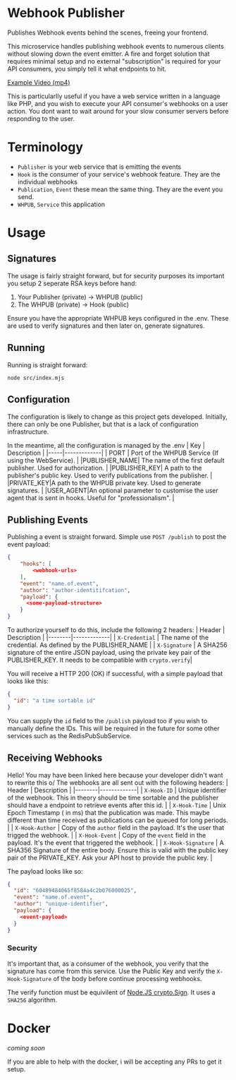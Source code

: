 # Webhook Publisher
Publishes Webhook events behind the scenes, freeing your frontend.

This microservice handles publishing webhook events to numerous clients without slowing down the event emitter. A fire and forget solution that requires minimal setup and no external "subscription" is required for your API consumers, you simply tell it what endpoints to hit.

[Example Video (mp4)](https://i.lu.je/2021/IOxRsiMx01.mp4)

This is particularlly useful if you have a web service written in a language like PHP, and you wish to execute your API consumer's webhooks on a user action. You dont want to wait around for your slow consumer servers before responding to the user. 

# Terminology

* `Publisher` is your web service that is emitting the events
* `Hook` is the consumer of your service's webhook feature. They are the individual webhooks
* `Publication`, `Event` these mean the same thing. They are the event you send.
* `WHPUB`, `Service` this application

# Usage

## Signatures
The usage is fairly straight forward, but for security purposes its important you setup 2 seperate RSA keys before hand:

1. Your Publisher (private) -> WHPUB (public) 
2. The WHPUB (private) -> Hook (public)

Ensure you have the appropriate WHPUB keys configured in the .env. These are used to verify signatures and then later on, generate signatures.

## Running

Running is straight forward:

`node src/index.mjs`

## Configuration

The configuration is likely to change as this project gets developed. Initially, there can only be one Publisher, but that is a lack of configuration infrastructure.

In the meantime, all the configuration is managed by the .env
| Key | Description |
|-----|-------------|
| PORT | Port of the WHPUB Service (If using the WebService). | 
|PUBLISHER_NAME| The name of the first default publisher. Used for authorization. |
|PUBLISHER_KEY| A path to the publisher's public key. Used to verify publications from the publisher. |
|PRIVATE_KEY|A path to the WHPUB private key. Used to generate signatures. |
|USER_AGENT|An optional parameter to customise the user agent that is sent in hooks. Useful for "professionalism". |

## Publishing Events

Publishing a event is straight forward. Simple use `POST /publish` to post the event payload:
```json
{
    "hooks": [
        <webhook-urls>
    ],
    "event": "name.of.event",
    "author": "author-identitifcation",
    "payload": {
      <some-payload-structure>
    }
}
```

To authorize yourself to do this, include the following 2 headers:
| Header | Description |
|--------|-------------|
| `X-Credential` | The name of the credential. As defined by the PUBLISHER_NAME |
| `X-Signature` | A SHA256 signature of the entire JSON payload, using the private key pair of the PUBLISHER_KEY. It needs to be compatible with `crypto.verify`|

You will receive a HTTP 200 (OK) if successful, with a simple payload that looks like this:
```json
{
  "id": "a time sortable id"
}
```

You can supply the `id` field to the `/publish` payload too if you wish to manually define the IDs. This will be required in the future for some other services such as the RedisPubSubService.

## Receiving Webhooks

Hello! You may have been linked here because your developer didn't want to rewrite this o/
The webhooks are all sent out with the following headers:
| Header | Description |
|--------|-------------|
| `X-Hook-ID` | Unique identifier of the webhook. This in theory should be time sortable and the publisher should have a endpoint to retrieve events after this id. |
| `X-Hook-Time` | Unix Epoch Timestamp ( in ms) that the publication was made. This maybe different than time received as publications can be queued for long periods. |
| `X-Hook-Author` | Copy of the `author` field in the payload. It's the user that trigged the webhook. |
| `X-Hook-Event` | Copy of the `event` field in the payload. It's the event that triggered the webhook. |
| `X-Hook-Signature` | A SHA356 Signature of the entire body. Ensure this is valid with the public key pair of the PRIVATE_KEY. Ask your API host to provide the public key. |

The payload looks like so:
```json
{
  "id": "60489484065f8584a4c2b076000025",
  "event": "name.of.event",
  "author": "unique-identifier",
  "payload": {
    <event-payload>
  }
}
```

### Security
It's important that, as a consumer of the webhook, you verify that the signature has come from this service. Use the Public Key and verify the `X-Hook-Signature` of the body before continue processing webhooks.

The verify function must be equivilent of [Node.JS crypto.Sign](https://nodejs.org/api/crypto.html#crypto_class_sign). It uses a `SHA256` algorithm. 

# Docker
_coming soon_

If you are able to help with the docker, i will be accepting any PRs to get it setup.
